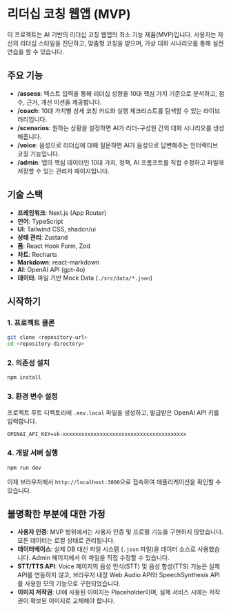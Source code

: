 # 리더십 코칭 웹앱 (MVP)

이 프로젝트는 AI 기반의 리더십 코칭 웹앱의 최소 기능 제품(MVP)입니다. 사용자는 자신의 리더십 스타일을 진단하고, 맞춤형 코칭을 받으며, 가상 대화 시나리오를 통해 실전 연습을 할 수 있습니다.

## 주요 기능

- **/assess**: 텍스트 입력을 통해 리더십 성향을 10대 핵심 가치 기준으로 분석하고, 점수, 근거, 개선 미션을 제공합니다.
- **/coach**: 10대 가치별 상세 코칭 카드와 실행 체크리스트를 탐색할 수 있는 라이브러리입니다.
- **/scenarios**: 원하는 상황을 설정하면 AI가 리더-구성원 간의 대화 시나리오를 생성해줍니다.
- **/voice**: 음성으로 리더십에 대해 질문하면 AI가 음성으로 답변해주는 인터랙티브 코칭 기능입니다.
- **/admin**: 앱의 핵심 데이터인 10대 가치, 정책, AI 프롬프트를 직접 수정하고 파일에 저장할 수 있는 관리자 페이지입니다.

## 기술 스택

- **프레임워크**: Next.js (App Router)
- **언어**: TypeScript
- **UI**: Tailwind CSS, shadcn/ui
- **상태 관리**: Zustand
- **폼**: React Hook Form, Zod
- **차트**: Recharts
- **Markdown**: react-markdown
- **AI**: OpenAI API (gpt-4o)
- **데이터**: 파일 기반 Mock Data (`./src/data/*.json`)

## 시작하기

### 1. 프로젝트 클론

```bash
git clone <repository-url>
cd <repository-directory>
```

### 2. 의존성 설치

```bash
npm install
```

### 3. 환경 변수 설정

프로젝트 루트 디렉토리에 `.env.local` 파일을 생성하고, 발급받은 OpenAI API 키를 입력합니다.

```
OPENAI_API_KEY=sk-xxxxxxxxxxxxxxxxxxxxxxxxxxxxxxxxxxxxxxxx
```

### 4. 개발 서버 실행

```bash
npm run dev
```

이제 브라우저에서 `http://localhost:3000`으로 접속하여 애플리케이션을 확인할 수 있습니다.

## 불명확한 부분에 대한 가정

- **사용자 인증**: MVP 범위에서는 사용자 인증 및 프로필 기능을 구현하지 않았습니다. 모든 데이터는 로컬 상태로 관리됩니다.
- **데이터베이스**: 실제 DB 대신 파일 시스템 (`.json` 파일)을 데이터 소스로 사용했습니다. Admin 페이지에서 이 파일을 직접 수정할 수 있습니다.
- **STT/TTS API**: Voice 페이지의 음성 인식(STT) 및 음성 합성(TTS) 기능은 실제 API를 연동하지 않고, 브라우저 내장 Web Audio API와 SpeechSynthesis API를 사용한 모의 기능으로 구현되었습니다.
- **이미지 저작권**: UI에 사용된 이미지는 Placeholder이며, 실제 서비스 시에는 저작권이 확보된 이미지로 교체해야 합니다.

